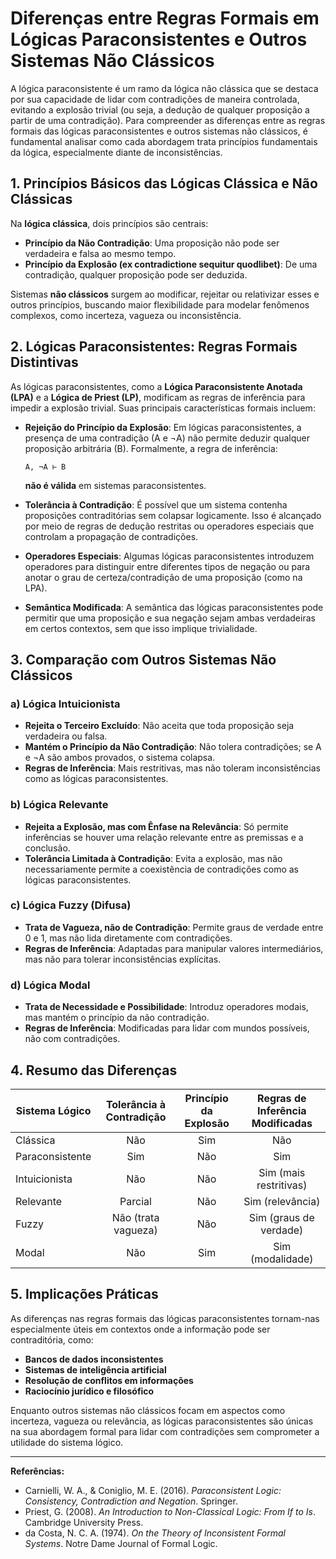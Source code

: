 
# Diferenças entre Regras Formais em Lógicas Paraconsistentes e Outros Sistemas Não Clássicos

A lógica paraconsistente é um ramo da lógica não clássica que se destaca por sua capacidade de lidar com contradições de maneira controlada, evitando a explosão trivial (ou seja, a dedução de qualquer proposição a partir de uma contradição). Para compreender as diferenças entre as regras formais das lógicas paraconsistentes e outros sistemas não clássicos, é fundamental analisar como cada abordagem trata princípios fundamentais da lógica, especialmente diante de inconsistências.

## 1. Princípios Básicos das Lógicas Clássica e Não Clássicas

Na **lógica clássica**, dois princípios são centrais:

- **Princípio da Não Contradição**: Uma proposição não pode ser verdadeira e falsa ao mesmo tempo.
- **Princípio da Explosão (ex contradictione sequitur quodlibet)**: De uma contradição, qualquer proposição pode ser deduzida.

Sistemas **não clássicos** surgem ao modificar, rejeitar ou relativizar esses e outros princípios, buscando maior flexibilidade para modelar fenômenos complexos, como incerteza, vagueza ou inconsistência.

## 2. Lógicas Paraconsistentes: Regras Formais Distintivas

As lógicas paraconsistentes, como a **Lógica Paraconsistente Anotada (LPA)** e a **Lógica de Priest (LP)**, modificam as regras de inferência para impedir a explosão trivial. Suas principais características formais incluem:

- **Rejeição do Princípio da Explosão**: Em lógicas paraconsistentes, a presença de uma contradição (A e ¬A) não permite deduzir qualquer proposição arbitrária (B). Formalmente, a regra de inferência:
  ```
  A, ¬A ⊢ B
  ```
  **não é válida** em sistemas paraconsistentes.

- **Tolerância à Contradição**: É possível que um sistema contenha proposições contraditórias sem colapsar logicamente. Isso é alcançado por meio de regras de dedução restritas ou operadores especiais que controlam a propagação de contradições.

- **Operadores Especiais**: Algumas lógicas paraconsistentes introduzem operadores para distinguir entre diferentes tipos de negação ou para anotar o grau de certeza/contradição de uma proposição (como na LPA).

- **Semântica Modificada**: A semântica das lógicas paraconsistentes pode permitir que uma proposição e sua negação sejam ambas verdadeiras em certos contextos, sem que isso implique trivialidade.

## 3. Comparação com Outros Sistemas Não Clássicos

### a) Lógica Intuicionista

- **Rejeita o Terceiro Excluído**: Não aceita que toda proposição seja verdadeira ou falsa.
- **Mantém o Princípio da Não Contradição**: Não tolera contradições; se A e ¬A são ambos provados, o sistema colapsa.
- **Regras de Inferência**: Mais restritivas, mas não toleram inconsistências como as lógicas paraconsistentes.

### b) Lógica Relevante

- **Rejeita a Explosão, mas com Ênfase na Relevância**: Só permite inferências se houver uma relação relevante entre as premissas e a conclusão.
- **Tolerância Limitada à Contradição**: Evita a explosão, mas não necessariamente permite a coexistência de contradições como as lógicas paraconsistentes.

### c) Lógica Fuzzy (Difusa)

- **Trata de Vagueza, não de Contradição**: Permite graus de verdade entre 0 e 1, mas não lida diretamente com contradições.
- **Regras de Inferência**: Adaptadas para manipular valores intermediários, mas não para tolerar inconsistências explícitas.

### d) Lógica Modal

- **Trata de Necessidade e Possibilidade**: Introduz operadores modais, mas mantém o princípio da não contradição.
- **Regras de Inferência**: Modificadas para lidar com mundos possíveis, não com contradições.

## 4. Resumo das Diferenças

| Sistema Lógico         | Tolerância à Contradição | Princípio da Explosão | Regras de Inferência Modificadas |
|------------------------|:-----------------------:|:---------------------:|:-------------------------------:|
| Clássica               | Não                     | Sim                  | Não                            |
| Paraconsistente        | Sim                     | Não                  | Sim                            |
| Intuicionista          | Não                     | Não                  | Sim (mais restritivas)         |
| Relevante              | Parcial                 | Não                  | Sim (relevância)               |
| Fuzzy                  | Não (trata vagueza)     | Não                  | Sim (graus de verdade)         |
| Modal                  | Não                     | Sim                  | Sim (modalidade)               |

## 5. Implicações Práticas

As diferenças nas regras formais das lógicas paraconsistentes tornam-nas especialmente úteis em contextos onde a informação pode ser contraditória, como:

- **Bancos de dados inconsistentes**
- **Sistemas de inteligência artificial**
- **Resolução de conflitos em informações**
- **Raciocínio jurídico e filosófico**

Enquanto outros sistemas não clássicos focam em aspectos como incerteza, vagueza ou relevância, as lógicas paraconsistentes são únicas na sua abordagem formal para lidar com contradições sem comprometer a utilidade do sistema lógico.

---

**Referências:**
- Carnielli, W. A., & Coniglio, M. E. (2016). *Paraconsistent Logic: Consistency, Contradiction and Negation*. Springer.
- Priest, G. (2008). *An Introduction to Non-Classical Logic: From If to Is*. Cambridge University Press.
- da Costa, N. C. A. (1974). *On the Theory of Inconsistent Formal Systems*. Notre Dame Journal of Formal Logic.
```
